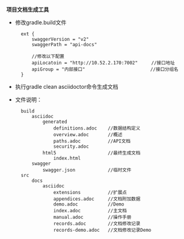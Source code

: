 **项目文档生成工具**
    


* 修改gradle.build文件

        ext {
            swaggerVersion = "v2"
            swaggerPath = "api-docs"
            
            //修改以下配置
            apiLocatoin = "http://10.52.2.170:7002"     //接口地址
            apiGroup = "内部接口"                        //接口分组名
        }


* 执行gradle clean asciidoctor命令生成文档

* 文件说明：

        build
            asciidoc
                generated
                    definitions.adoc    //数据结构定义
                    overview.adoc       //概述
                    paths.adoc          //API文档
                    security.adoc       
                html5                   //最终生成文档
                    index.html
            swagger
                swagger.json            //临时文件
        src
            docs
                asciidoc
                    extensions          //扩展点
                    appendices.adoc     //文档附加数据
                    demo.adoc           //Demo
                    index.adoc          //主文档
                    manual.adoc         //操作手册
                    records.adoc        //文档修改记录
                    records-demo.adoc   //文档修改记录Demo